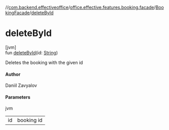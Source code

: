 //[com.backend.effectiveoffice](../../../index.md)/[office.effective.features.booking.facade](../index.md)/[BookingFacade](index.md)/[deleteById](delete-by-id.md)

# deleteById

[jvm]\
fun [deleteById](delete-by-id.md)(id: [String](https://kotlinlang.org/api/latest/jvm/stdlib/kotlin/-string/index.html))

Deletes the booking with the given id

#### Author

Daniil Zavyalov

#### Parameters

jvm

| | |
|---|---|
| id | booking id |
